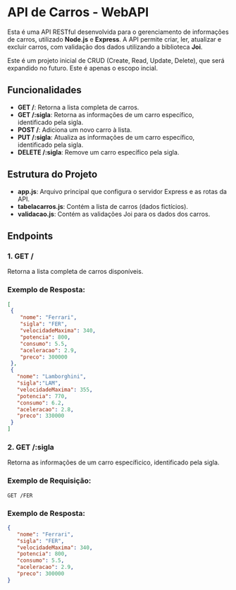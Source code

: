# API de Carros - WebAPI

Esta é uma API RESTful desenvolvida para o gerenciamento de informações de carros, utilizado **Node.js** e **Express**. A API permite criar, ler, atualizar e excluir carros, com validação dos dados utilizando a biblioteca **Joi**.

Este é um projeto inicial de CRUD (Create, Read, Update, Delete), que será expandido no futuro. Este é apenas o escopo incial.

## Funcionalidades

- **GET /**: Retorna a lista completa de carros.
- **GET /:sigla**: Retorna as informações de um carro específico, identificado pela sigla.
- **POST /**: Adiciona um novo carro à lista.
- **PUT /:sigla**: Atualiza as informações de um carro específico, identificado pela sigla.
- **DELETE /:sigla**: Remove um carro específico pela sigla.

## Estrutura do Projeto

- **app.js**: Arquivo principal que configura o servidor Express e as rotas da API.
- **tabelacarros.js**: Contém a lista de carros (dados fictícios).
- **validacao.js**: Contém as validações Joi para os dados dos carros.

## Endpoints

### 1. **GET /**

Retorna a lista completa de carros disponíveis.

### Exemplo de Resposta:

```json
[
 {
    "nome": "Ferrari",
    "sigla": "FER",
    "velocidadeMaxima": 340,
    "potencia": 800,
    "consumo": 5.5,
    "aceleracao": 2.9,
    "preco": 300000
 },
 {
   "nome": "Lamborghini",
   "sigla":"LAM",
   "velocidadeMaxima": 355,
   "potencia": 770,
   "consumo": 6.2,
   "aceleracao": 2.8,
   "preco": 330000
 }
]
```

### 2. **GET /:sigla**

Retorna as informações de um carro específicico, identificado pela sigla.

### Exemplo de Requisição:

`GET /FER`

### Exemplo de Resposta:

```json
{
   "nome": "Ferrari",
   "sigla": "FER",
   "velocidadeMaxima": 340,
   "potencia": 800,
   "consumo": 5.5,
   "aceleracao": 2.9,
   "preco": 300000
}
```
